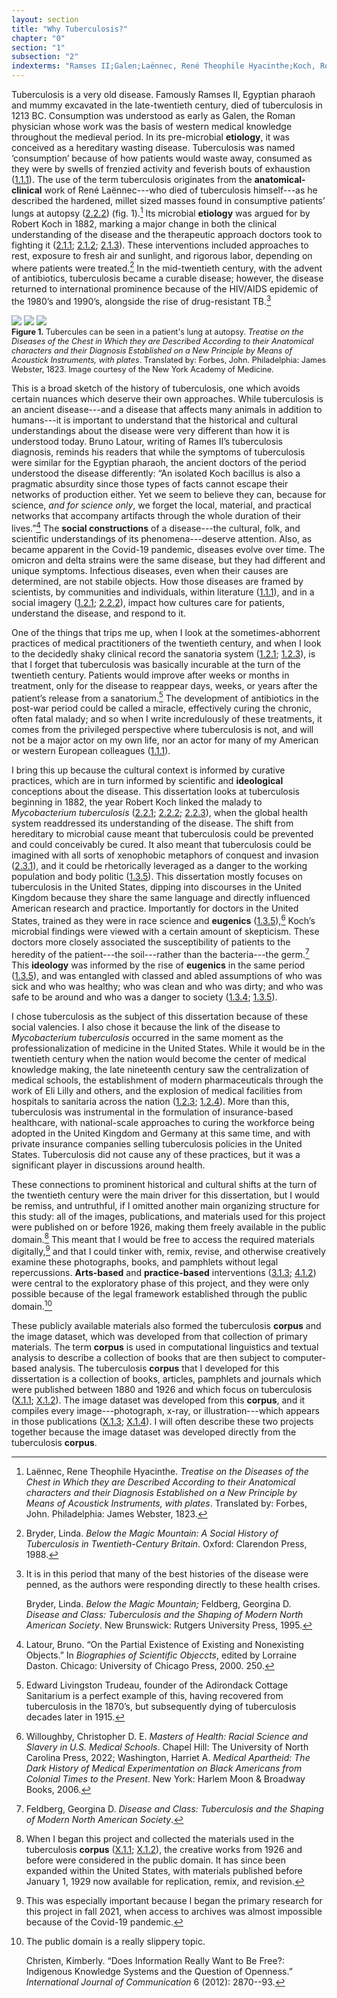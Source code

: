 ```yaml
---
layout: section
title: "Why Tuberculosis?"
chapter: "0"
section: "1"
subsection: "2"
indexterms: "Ramses II;Galen;Laënnec, René Theophile Hyacinthe;Koch, Robert;Cure,Open Air Treatment;Cure, Rest;Cure, Labor;Lilly, Eli;Insurance, Medical;Method, Corpus;Method, Dataset"
---
```


Tuberculosis is a very old disease. Famously Ramses II, Egyptian pharaoh and mummy excavated in the late-twentieth century, died of tuberculosis in 1213 BC. Consumption was understood as early as Galen, the Roman physician whose work was the basis of western medical knowledge throughout the medieval period. In its pre-microbial <span data-tooltip aria-haspopup="true" class="has-tip" data-disable-hover="false" tabindex="1" data-title="Etiology refers to the study of a cause of a disease, and its linkage to a specific phenomenon."><b>etiology</b></span>, it was conceived as a hereditary wasting disease. Tuberculosis was named ‘consumption’ because of how patients would waste away, consumed as they were by swells of frenzied activity and feverish bouts of exhaustion (<a href="{{ site.baseurl }}/narrative/1_1_1">1.1.1</a>). The use of the term tuberculosis originates from the <span data-tooltip aria-haspopup="true" class="has-tip" data-disable-hover="false" tabindex="1" data-title="This phrase refers to the method of tracking symptoms and disease progression in a clinical setting prior to their death. This information is then used at autopsy to link those  symptoms to abnormalities found in their bodies."><b>anatomical-clinical</b></span> work of René Laënnec---who died of tuberculosis himself---as he described the hardened, millet sized masses found in consumptive patients’ lungs at autopsy (<a href="{{ site.baseurl }}/narrative/2_2_2">2.2.2</a>) (fig. 1).[^fn1] Its microbial <span data-tooltip aria-haspopup="true" class="has-tip" data-disable-hover="false" tabindex="1" data-title="Etiology refers to the study of a cause of a disease, and its linkage to a specific phenomenon."><b>etiology</b></span> was argued for by Robert Koch in 1882, marking a major change in both the clinical understanding of the disease and the therapeutic approach doctors took to fighting it (<a href="{{ site.baseurl }}/narrative/2_1_1">2.1.1</a>; <a href="{{ site.baseurl }}/narrative/2_1_2">2.1.2</a>; <a href="{{ site.baseurl }}/narrative/2_1_3">2.1.3</a>). These interventions included approaches to rest, exposure to fresh air and sunlight, and rigorous labor, depending on where patients were treated.[^fn2] In the mid-twentieth century, with the advent of antibiotics, tuberculosis became a curable disease; however, the disease returned to international prominence because of the HIV/AIDS epidemic of the 1980’s and 1990’s, alongside the rise of drug-resistant TB.[^fn3]

<div class="card float-right half-width-image"><img id="Laennec_1819_0001" class="opaque" src="{{ site.baseurl }}/assets/img/Laennec_1819_0001_full.jpg">

<img id="Laennec_1819_0001" class="transparent" src="{{ site.baseurl }}/assets/img/Laennec_1819_0001.jpg">

<img id="Laennec_1819_0001" class="partially-opaque" src="{{ site.baseurl }}/assets/img/Laennec_1819_0001_partial.jpg">

<div class="caption-font" style="font-size:.9em"><b>Figure 1.</b> Tubercules can be seen in a patient's lung at autopsy. <i>Treatise on the Diseases of the Chest in Which they are Described According to their Anatomical characters and their Diagnosis Established on a New Principle by Means of Acoustick Instruments, with plates</i>. Translated by: Forbes, John. Philadelphia: James Webster, 1823. Image courtesy of the New York Academy of Medicine.</div></div>

This is a broad sketch of the history of tuberculosis, one which avoids certain nuances which deserve their own approaches. While tuberculosis is an ancient disease---and a disease that affects many animals in addition to humans---it is important to understand that the historical and cultural understandings about the disease were very different than how it is understood today. Bruno Latour, writing of Rames II’s tuberculosis diagnosis, reminds his readers that while the symptoms of tuberculosis were similar for the Egyptian pharaoh, the ancient doctors of the period understood the disease differently: “An isolated Koch bacillus is also a pragmatic absurdity since those types of facts cannot escape their networks of production either. Yet we seem to believe they can, because for science, <i>and for science only</i>, we forget the local, material, and practical networks that accompany artifacts through the whole duration of their lives.”[^fn4] The <span data-tooltip aria-haspopup="true" class="has-tip" data-disable-hover="false" tabindex="1" data-title="Social construction refers to a philosophical approach to ontology and epistemics, where human understandings of phenomena are dependent on a social agreement regarding how that phenomenon is interpreted."><b>social constructions</b></span> of a disease---the cultural, folk, and scientific understandings of its phenomena---deserve attention. Also, as became apparent in the Covid-19 pandemic, diseases evolve over time. The omicron and delta strains were the same disease, but they had different and unique symptoms. Infectious diseases, even when their causes are determined, are not stabile objects. How those diseases are framed by scientists, by communities and individuals, within literature (<a href="{{ site.baseurl }}/narrative/1_1_1">1.1.1</a>), and in a social imagery (<a href="{{ site.baseurl }}/narrative/1_2_1">1.2.1</a>; <a href="{{ site.baseurl }}/narrative/2_2_2">2.2.2</a>), impact how cultures care for patients, understand the disease, and respond to it. 

One of the things that trips me up, when I look at the sometimes-abhorrent practices of medical practitioners of the twentieth century, and when I look to the decidedly shaky clinical record the sanatoria system (<a href="{{ site.baseurl }}/narrative/1_2_1">1.2.1</a>; <a href="{{ site.baseurl }}/narrative/1_2_3">1.2.3</a>), is that I forget that tuberculosis was basically incurable at the turn of the twentieth century. Patients would improve after weeks or months in treatment, only for the disease to reappear days, weeks, or years after the patient’s release from a sanatorium.[^fn5] The development of antibiotics in the post-war period could be called a miracle, effectively curing the chronic, often fatal malady; and so when I write incredulously of these treatments, it comes from the privileged perspective where tuberculosis is not, and will not be a major actor on my own life, nor an actor for many of my American or western European colleagues (<a href="{{ site.baseurl }}/narrative/1_1_1">1.1.1</a>).

I bring this up because the cultural context is informed by curative practices, which are in turn informed by scientific and <span data-tooltip aria-haspopup="true" class="has-tip" data-disable-hover="false" tabindex="1" data-title="Ideology refers to a generally agreed upon understanding of a phenomenon or cultural idea. Ideologies are like the air we breathe, in that they are pervasive and difficult to see without some framework to understand them."><b>ideological</b></span> conceptions about the disease. This dissertation looks at tuberculosis beginning in 1882, the year Robert Koch linked the malady to <i>Mycobacterium tuberculosis</i> (<a href="{{ site.baseurl }}/narrative/2_2_1">2.2.1</a>; <a href="{{ site.baseurl }}/narrative/2_2_2">2.2.2</a>; <a href="{{ site.baseurl }}/narrative/2_2_3">2.2.3</a>), when the global health system readdressed its understanding of the disease. The shift from hereditary to microbial cause meant that tuberculosis could be prevented and could conceivably be cured. It also meant that tuberculosis could be imagined with all sorts of xenophobic metaphors of conquest and invasion (<a href="{{ site.baseurl }}/narrative/2_3_1">2.3.1</a>), and it could be rhetorically leveraged as a danger to the working population and body politic (<a href="{{ site.baseurl }}/narrative/1_3_5">1.3.5</a>). This dissertation mostly focuses on tuberculosis in the United States, dipping into discourses in the United Kingdom because they share the same language and directly influenced American research and practice. Importantly for doctors in the United States, trained as they were in race science and <span data-tooltip aria-haspopup="true" class="has-tip" data-disable-hover="false" tabindex="1" data-title="Pathology refers to the study of aberrant phenomenon in the human body and how it is linked to human illness."><b>eugenics</b></span> (<a href="{{ site.baseurl }}/narrative/1_3_5">1.3.5</a>),[^fn6] Koch’s microbial findings were viewed with a certain amount of skepticism. These doctors more closely associated the susceptibility of patients to the heredity of the patient---the soil---rather than the bacteria---the germ.[^fn7] This <span data-tooltip aria-haspopup="true" class="has-tip" data-disable-hover="false" tabindex="1" data-title="Ideology refers to a generally agreed upon understanding of a phenomenon or cultural idea. Ideologies are like the air we breathe, in that they are pervasive and difficult to see without some framework to understand them."><b>ideology</b></span> was informed by the rise of <span data-tooltip aria-haspopup="true" class="has-tip" data-disable-hover="false" tabindex="1" data-title="Pathology refers to the study of aberrant phenomenon in the human body and how it is linked to human illness."><b>eugenics</b></span> in the same period (<a href="{{ site.baseurl }}/narrative/1_3_5">1.3.5</a>), and was entangled with classed and abled assumptions of who was sick and who was healthy; who was clean and who was dirty; and who was safe to be around and who was a danger to society (<a href="{{ site.baseurl }}/narrative/1_3_4">1.3.4</a>; <a href="{{ site.baseurl }}/narrative/1_3_5">1.3.5</a>).

I chose tuberculosis as the subject of this dissertation because of these social valencies. I also chose it because the link of the disease to <i>Mycobacterium tuberculosis</i> occurred in the same moment as the professionalization of medicine in the United States. While it would be in the twentieth century when the nation would become the center of medical knowledge making, the late nineteenth century saw the centralization of medical schools, the establishment of modern pharmaceuticals through the work of Eli Lilly and others, and the explosion of medical facilities from hospitals to sanitaria across the nation (<a href="{{ site.baseurl }}/narrative/1_2_3">1.2.3</a>; <a href="{{ site.baseurl }}/narrative/1_2_4">1.2.4</a>). More than this, tuberculosis was instrumental in the formulation of insurance-based healthcare, with national-scale approaches to curing the workforce being adopted in the United Kingdom and Germany at this same time, and with private insurance companies selling tuberculosis policies in the United States. Tuberculosis did not cause any of these practices, but it was a significant player in discussions around health. 

These connections to prominent historical and cultural shifts at the turn of the twentieth century were the main driver for this dissertation, but I would be remiss, and untruthful, if I omitted another main organizing structure for this study: all of the images, publications, and materials used for this project were published on or before 1926, making them freely available in the public domain.[^fn8] This meant that I would be free to access the required materials digitally,[^fn9] and that I could tinker with, remix, revise, and otherwise creatively examine these photographs, books, and pamphlets without legal repercussions. <span data-tooltip aria-haspopup="true" class="has-tip" data-disable-hover="false" tabindex="1" data-title="Arts-based methods refer to any research method that applies creative activity as a research method. This can include traditional arts like painting, sculpture, or dance, or more complex conceptual or multi-media approaches."><b>Arts-based</b></span> and <span data-tooltip aria-haspopup="true" class="has-tip" data-disable-hover="false" tabindex="1" data-title="Practice-based research refers to methodologies that entwine various non-lingual, non-theoretical approaches to answer research questions. Arts-based and design-based research both fit under the umbrella of practice-based research."><b>practice-based</b></span> interventions (<a href="{{ site.baseurl }}/narrative/3_1_3">3.1.3</a>; <a href="{{ site.baseurl }}/narrative/4_1_2">4.1.2</a>) were central to the exploratory phase of this project, and they were only possible because of the legal framework established through the public domain.[^fn10] 

These publicly available materials also formed the tuberculosis <span data-tooltip aria-haspopup="true" class="has-tip" data-disable-hover="false" tabindex="1" data-title="A corpus refers to a collection of texts used for computational analysis."><b>corpus</b></span> and the image dataset, which was developed from that collection of primary materials. The term <span data-tooltip aria-haspopup="true" class="has-tip" data-disable-hover="false" tabindex="1" data-title="A corpus refers to a collection of texts used for computational analysis."><b>corpus</b></span> is used in computational linguistics and textual analysis to describe a collection of books that are then subject to computer-based analysis. The tuberculosis <span data-tooltip aria-haspopup="true" class="has-tip" data-disable-hover="false" tabindex="1" data-title="A corpus refers to a collection of texts used for computational analysis."><b>corpus</b></span> that I developed for this dissertation is a collection of books, articles, pamphlets and journals which were published between 1880 and 1926 and which focus on tuberculosis (<a href="{{ site.baseurl }}/narrative/X_1_1">X.1.1</a>; <a href="{{ site.baseurl }}/narrative/X_1_2">X.1.2</a>). The image dataset was developed from this <span data-tooltip aria-haspopup="true" class="has-tip" data-disable-hover="false" tabindex="1" data-title="A corpus refers to a collection of texts used for computational analysis."><b>corpus</b></span>, and it compiles every image---photograph, x-ray, or illustration---which appears in those publications (<a href="{{ site.baseurl }}/narrative/X_1_3">X.1.3</a>; <a href="{{ site.baseurl }}/narrative/X_1_4">X.1.4</a>). I will often describe these two projects together because the image dataset was developed directly from the tuberculosis <span data-tooltip aria-haspopup="true" class="has-tip" data-disable-hover="false" tabindex="1" data-title="A corpus refers to a collection of texts used for computational analysis."><b>corpus</b></span>.

<div class="style-divider">
 	<div class="line"></div>
</div>

[^fn1]: Laënnec, Rene Theophile Hyacinthe. <i>Treatise on the Diseases of the Chest in Which they are Described According to their Anatomical characters and their Diagnosis Established on a New Principle by Means of Acoustick Instruments, with plates</i>. Translated by: Forbes, John. Philadelphia: James Webster, 1823.

[^fn2]: Bryder, Linda. <i>Below the Magic Mountain: A Social History of Tuberculosis in Twentieth-Century Britain</i>. Oxford: Clarendon Press, 1988.

[^fn3]: It is in this period that many of the best histories of the disease were penned, as the authors were responding directly to these health crises.
	
	Bryder, Linda. <i>Below the Magic Mountain;</i> Feldberg, Georgina D. <i>Disease and Class: Tuberculosis and the Shaping of Modern North American Society</i>. New Brunswick: Rutgers University Press, 1995.

[^fn4]: Latour, Bruno. “On the Partial Existence of Existing and Nonexisting Objects.” In <i>Biographies of Scientific Objeccts</i>, edited by Lorraine Daston. Chicago: University of Chicago Press, 2000. 250.

[^fn5]: Edward Livingston Trudeau, founder of the Adirondack Cottage Sanitarium is a perfect example of this, having recovered from tuberculosis in the 1870’s, but subsequently dying of tuberculosis decades later in 1915.

[^fn6]: Willoughby, Christopher D. E. <i>Masters of Health: Racial Science and Slavery in U.S. Medical Schools</i>. Chapel Hill: The University of North Carolina Press, 2022; Washington, Harriet A. <i>Medical Apartheid: The Dark History of Medical Experimentation on Black Americans from Colonial Times to the Present</i>. New York: Harlem Moon & Broadway Books, 2006.

[^fn7]: Feldberg, Georgina D. <i>Disease and Class: Tuberculosis and the Shaping of Modern North American Society</i>.

[^fn8]: When I began this project and collected the materials used in the tuberculosis <span data-tooltip aria-haspopup="true" class="has-tip" data-disable-hover="false" tabindex="1" data-title="A corpus refers to a collection of texts used for computational analysis."><b>corpus</b></span> (<a href="{{ site.baseurl }}/narrative/X_1_1">X.1.1</a>; <a href="{{ site.baseurl }}/narrative/X_1_2">X.1.2</a>), the creative works from 1926 and before were considered in the public domain. It has since been expanded within the United States, with materials published before January 1, 1929 now available for replication, remix, and revision.

[^fn9]: This was especially important because I began the primary research for this project in fall 2021, when access to archives was almost impossible because of the Covid-19 pandemic.

[^fn10]: The public domain is a really slippery topic.
	
	Christen, Kimberly. “Does Information Really Want to Be Free?: Indigenous Knowledge Systems and the Question of Openness.” <i>International Journal of Communication</i> 6 (2012): 2870--93.